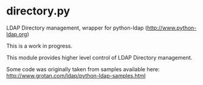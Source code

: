 directory.py
=================

LDAP Directory management, wrapper for python-ldap (http://www.python-ldap.org)

This is a work in progress. 

This module provides higher level control of LDAP Directory management.


Some code was originally taken from samples available here:
http://www.grotan.com/ldap/python-ldap-samples.html
